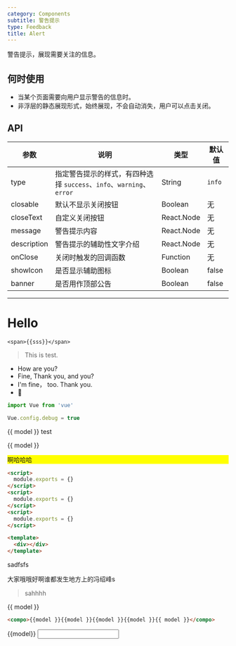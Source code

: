 ```yaml
---
category: Components
subtitle: 警告提示
type: Feedback
title: Alert
---
```


警告提示，展现需要关注的信息。

## 何时使用

- 当某个页面需要向用户显示警告的信息时。
- 非浮层的静态展现形式，始终展现，不会自动消失，用户可以点击关闭。

## API

| 参数        | 说明                                                      | 类型        | 默认值 |
|----------- |---------------------------------------------------------  | ---------- |-------|
| type       | 指定警告提示的样式，有四种选择 `success`、`info`、`warning`、`error`   | String     | `info`    |
| closable   | 默认不显示关闭按钮                                  | Boolean   | 无    |
| closeText  | 自定义关闭按钮                                     | React.Node   | 无    |
| message    | 警告提示内容                                       | React.Node   | 无    |
| description | 警告提示的辅助性文字介绍                            | React.Node   | 无    |
| onClose     | 关闭时触发的回调函数                                | Function   | 无    |
| showIcon   | 是否显示辅助图标                                 | Boolean   | false    |
| banner   | 是否用作顶部公告                                 | Boolean   | false    |

---
<slot></slot>
---
# Hello

`<span>{{sss}}</span>`

> This is test.

- How are you?
- Fine, Thank you, and you?
- I'm fine， too. Thank you.
- 🌚

```javascript
import Vue from 'vue'

Vue.config.debug = true
```

<div>
  {{ model }} test
</div>

<compo>{{ model }}</compo>

<div
  class="abc"
  @click="show = false">
  啊哈哈哈
</div>

```html
<script>
  module.exports = {}
</script>
<script>
  module.exports = {}
</script>
<script>
  module.exports = {}
</script>

<template>
  <div></div>
</template>
```

<style scoped>
  .abc {
    background-color: yellow;
  }
</style>

<style scoped>
  .abc {
    background-color: yellow;
  }
</style>

<div>
</div>

sadfsfs

大家哦哦好啊谁都发生地方上的冯绍峰s

> sahhhh

<compo>{{ model }}</compo>

```html
<compo>{{model }}{{model }}{{model }}{{model }}{{ model }}</compo>
```

{{model}}
<input type="text" v-model="model">
<script>
  export default {
    data () {
      return {
        model: 'abc'
      }
    }
  }
</script>